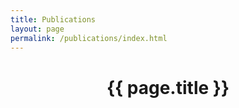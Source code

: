 ```yaml
---
title: Publications
layout: page
permalink: /publications/index.html
---
```

<style>
#bibbase .nav {
    position: inherit;
}
#bibbase img.bibbase_icon {
    display: inherit;
}
#bibbase .author {
    padding: 0;
    margin: 0;
}
</style>

<center><h1>{{ page.title }}</h1></center>

<script src="https://bibbase.org/show?bib={{ site.url }}/{{ site.citations_bib }}&jsonp=1"></script>

